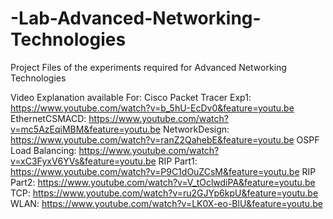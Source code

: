 # -Lab-Advanced-Networking-Technologies
Project Files of the experiments required for Advanced Networking Technologies

Video Explanation available For:
Cisco Packet Tracer Exp1:         https://www.youtube.com/watch?v=b_5hU-EcDv0&feature=youtu.be
EthernetCSMACD:                   https://www.youtube.com/watch?v=mc5AzEqiMBM&feature=youtu.be
NetworkDesign:                    https://www.youtube.com/watch?v=ranZ2QahebE&feature=youtu.be
OSPF Load Balancing:              https://www.youtube.com/watch?v=xC3FyxV6YVs&feature=youtu.be
RIP Part1:                        https://www.youtube.com/watch?v=P9C1dOuZCsM&feature=youtu.be
RIP Part2:                        https://www.youtube.com/watch?v=V_tOclwdiPA&feature=youtu.be
TCP:                              https://www.youtube.com/watch?v=ru2GJYp6kpU&feature=youtu.be
WLAN:                             https://www.youtube.com/watch?v=LK0X-eo-BlU&feature=youtu.be
